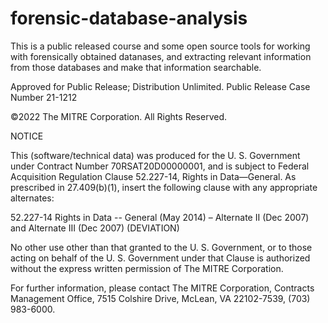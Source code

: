 # forensic-database-analysis

This is a public released course and some open source tools for working with forensically obtained datanases, and extracting relevant information from those databases and make that information searchable.

Approved for Public Release; Distribution Unlimited. Public Release Case Number 21-1212

©2022 The MITRE Corporation. All Rights Reserved. 

NOTICE

This (software/technical data) was produced for the U. S. Government under Contract Number 70RSAT20D00000001, and is subject to Federal Acquisition Regulation Clause 52.227-14, Rights in Data—General. As prescribed in 27.409(b)(1), insert the following clause with any appropriate alternates:

52.227-14 Rights in Data -- General (May 2014) – Alternate II (Dec 2007) and Alternate III (Dec 2007) (DEVIATION)

No other use other than that granted to the U. S. Government, or to those acting on behalf of the U. S. Government under that Clause is authorized without the express written permission of The MITRE Corporation.

For further information, please contact The MITRE Corporation, Contracts Management Office, 7515 Colshire Drive, McLean, VA 22102-7539, (703) 983-6000.


